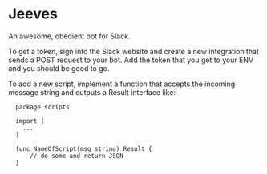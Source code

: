 Jeeves
======

An awesome, obedient bot for Slack.

To get a token, sign into the Slack website and create a new integration that sends a POST request to your bot. Add the token that you get to your ENV and you should be good to go.

To add a new script, implement a function that accepts the incoming message string and outputs a Result interface like:
```
  package scripts
  
  import (
    ...
  )
   
  func NameOfScript(msg string) Result {
      // do some and return JSON
  }
```
